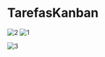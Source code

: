 # TarefasKanban


![2](https://user-images.githubusercontent.com/66533472/140819734-91451cbd-1a07-4f75-bc2d-f21b486e631d.PNG)
![1](https://user-images.githubusercontent.com/66533472/140819687-5bb3d0b3-20bc-4771-9c10-5e7994573321.PNG)

![3](https://user-images.githubusercontent.com/66533472/140819809-33be608d-d24a-4699-8638-305e537bbda9.PNG)
